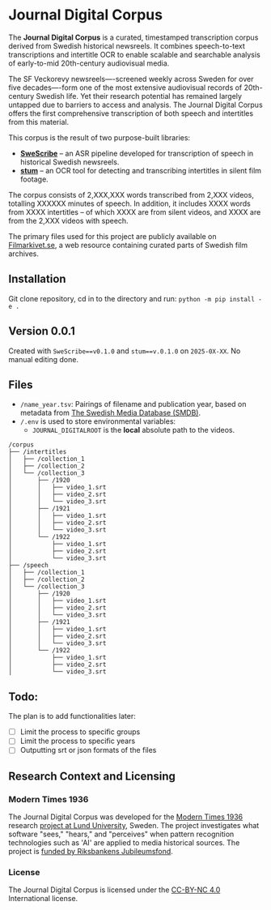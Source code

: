 # Journal Digital Corpus

The **Journal Digital Corpus** is a curated, timestamped transcription corpus
derived from Swedish historical newsreels. It combines speech-to-text
transcriptions and intertitle OCR to enable scalable and searchable analysis of
early-to-mid 20th-century audiovisual media.

The SF Veckorevy newsreels—-screened weekly across Sweden for over five
decades—-form one of the most extensive audiovisual records of 20th-century
Swedish life. Yet their research potential has remained largely untapped due to
barriers to access and analysis. The Journal Digital Corpus offers the first
comprehensive transcription of both speech and intertitles from this material.

This corpus is the result of two purpose-built libraries:

- **[SweScribe](https://github.com/Modern36/swescribe)** – an ASR pipeline
  developed for transcription of speech in historical Swedish newsreels.
- **[stum](https://github.com/Modern36/stum)** – an OCR tool for detecting and
  transcribing intertitles in silent film footage.

The corpus consists of 2,XXX,XXX words transcribed from 2,XXX videos, totalling
XXXXXX minutes of speech. In addition, it includes XXXX words from XXXX
intertitles – of which XXXX are from silent videos, and XXXX are from the 2,XXX
videos with speech.

The primary files used for this project are publicly available on
[Filmarkivet.se](https://www.filmarkivet.se/), a web
resource containing curated parts of Swedish film archives.

## Installation

Git clone repository, cd in to the directory and run:
`python -m pip install -e . `

## Version 0.0.1

Created with `SweScribe==v0.1.0` and `stum==v.0.1.0` on `2025-0X-XX`.
No manual editing done.

## Files

- `/name_year.tsv`: Pairings of filename and publication year, based on metadata
  from [The Swedish Media Database (SMDB)](https://smdb.kb.se/).
- `/.env` is used to store environmental variables:
   - `JOURNAL_DIGITALROOT` is the **local** absolute path to the videos.

```
/corpus
├── /intertitles
│   ├── /collection_1
│   ├── /collection_2
│   └── /collection_3
│       ├── /1920
│       │   ├── video_1.srt
│       │   ├── video_2.srt
│       │   └── video_3.srt
│       ├── /1921
│       │   ├── video_1.srt
│       │   ├── video_2.srt
│       │   └── video_3.srt
│       └── /1922
│           ├── video_1.srt
│           ├── video_2.srt
│           └── video_3.srt
├── /speech
│   ├── /collection_1
│   ├── /collection_2
│   └── /collection_3
│       ├── /1920
│       │   ├── video_1.srt
│       │   ├── video_2.srt
│       │   └── video_3.srt
│       ├── /1921
│       │   ├── video_1.srt
│       │   ├── video_2.srt
│       │   └── video_3.srt
│       └── /1922
│           ├── video_1.srt
│           ├── video_2.srt
│           └── video_3.srt
```

## Todo:

The plan is to add functionalities later:
 - [ ] Limit the process to specific groups
 - [ ] Limit the process to specific years
 - [ ] Outputting srt or json formats of the files

## Research Context and Licensing

### Modern Times 1936

The Journal Digital Corpus was developed for the
[Modern Times 1936](https://modernatider1936.se/en/) research
[project at Lund University](https://portal.research.lu.se/sv/projects/modern-times-1936-2),
Sweden. The project investigates what software "sees," "hears," and "perceives"
when pattern recognition technologies such as 'AI' are applied to media
historical sources. The project is
[funded by Riksbankens Jubileumsfond](https://www.rj.se/bidrag/2021/moderna-tider-1936/).

### License

The Journal Digital Corpus is licensed under the [CC-BY-NC 4.0](./LICENSE)
International license.